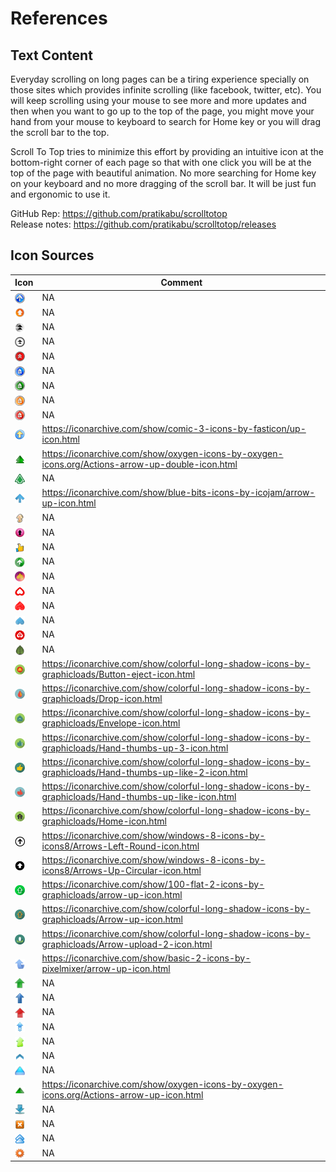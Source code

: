 # References

## Text Content
Everyday scrolling on long pages can be a tiring experience specially on those sites which provides infinite scrolling (like facebook, twitter, etc). You will keep scrolling using your mouse to see more and more updates and then when you want to go up to the top of the page, you might move your hand from your mouse to keyboard to search for Home key or you will drag the scroll bar to the top.

Scroll To Top tries to minimize this effort by providing an intuitive icon at the bottom-right corner of each page so that with one click you will be at the top of the page with beautiful animation. No more searching for Home key on your keyboard and no more dragging of the scroll bar. It will be just fun and ergonomic to use it.

GitHub Rep: https://github.com/pratikabu/scrolltotop <br>
Release notes: https://github.com/pratikabu/scrolltotop/releases


## Icon Sources

| Icon | Comment |
| ---- | ------ |
| <img valign="middle" src="src/icons/pratikabu-stt-32-1.png" width="16px"> | NA |
| <img valign="middle" src="src/icons/pratikabu-stt-32-2.png" width="16px"> | NA |
| <img valign="middle" src="src/icons/pratikabu-stt-32-3.png" width="16px"> | NA |
| <img valign="middle" src="src/icons/pratikabu-stt-32-4.png" width="16px"> | NA |
| <img valign="middle" src="src/icons/pratikabu-stt-32-5.png" width="16px"> | NA |
| <img valign="middle" src="src/icons/pratikabu-stt-32-6.png" width="16px"> | NA |
| <img valign="middle" src="src/icons/pratikabu-stt-32-7.png" width="16px"> | NA |
| <img valign="middle" src="src/icons/pratikabu-stt-32-8.png" width="16px"> | NA |
| <img valign="middle" src="src/icons/pratikabu-stt-32-9.png" width="16px"> | NA |
| <img valign="middle" src="src/icons/pratikabu-stt-32-10.png" width="16px"> | https://iconarchive.com/show/comic-3-icons-by-fasticon/up-icon.html |
| <img valign="middle" src="src/icons/pratikabu-stt-32-11.png" width="16px"> | https://iconarchive.com/show/oxygen-icons-by-oxygen-icons.org/Actions-arrow-up-double-icon.html |
| <img valign="middle" src="src/icons/pratikabu-stt-32-12.png" width="16px"> | NA |
| <img valign="middle" src="src/icons/pratikabu-stt-32-13.png" width="16px"> | https://iconarchive.com/show/blue-bits-icons-by-icojam/arrow-up-icon.html |
| <img valign="middle" src="src/icons/pratikabu-stt-32-14.png" width="16px"> | NA |
| <img valign="middle" src="src/icons/pratikabu-stt-32-15.png" width="16px"> | NA |
| <img valign="middle" src="src/icons/pratikabu-stt-32-16.png" width="16px"> | NA |
| <img valign="middle" src="src/icons/pratikabu-stt-32-17.png" width="16px"> | NA |
| <img valign="middle" src="src/icons/pratikabu-stt-32-18.png" width="16px"> | NA |
| <img valign="middle" src="src/icons/pratikabu-stt-32-19.png" width="16px"> | NA |
| <img valign="middle" src="src/icons/pratikabu-stt-32-20.png" width="16px"> | NA |
| <img valign="middle" src="src/icons/pratikabu-stt-32-21.png" width="16px"> | NA |
| <img valign="middle" src="src/icons/pratikabu-stt-32-22.png" width="16px"> | NA |
| <img valign="middle" src="src/icons/pratikabu-stt-32-23.png" width="16px"> | NA |
| <img valign="middle" src="src/icons/pratikabu-stt-32-24.png" width="16px"> | https://iconarchive.com/show/colorful-long-shadow-icons-by-graphicloads/Button-eject-icon.html |
| <img valign="middle" src="src/icons/pratikabu-stt-32-25.png" width="16px"> | https://iconarchive.com/show/colorful-long-shadow-icons-by-graphicloads/Drop-icon.html |
| <img valign="middle" src="src/icons/pratikabu-stt-32-26.png" width="16px"> | https://iconarchive.com/show/colorful-long-shadow-icons-by-graphicloads/Envelope-icon.html |
| <img valign="middle" src="src/icons/pratikabu-stt-32-27.png" width="16px"> | https://iconarchive.com/show/colorful-long-shadow-icons-by-graphicloads/Hand-thumbs-up-3-icon.html |
| <img valign="middle" src="src/icons/pratikabu-stt-32-28.png" width="16px"> | https://iconarchive.com/show/colorful-long-shadow-icons-by-graphicloads/Hand-thumbs-up-like-2-icon.html |
| <img valign="middle" src="src/icons/pratikabu-stt-32-29.png" width="16px"> | https://iconarchive.com/show/colorful-long-shadow-icons-by-graphicloads/Hand-thumbs-up-like-icon.html |
| <img valign="middle" src="src/icons/pratikabu-stt-32-30.png" width="16px"> | https://iconarchive.com/show/colorful-long-shadow-icons-by-graphicloads/Home-icon.html |
| <img valign="middle" src="src/icons/pratikabu-stt-32-31.png" width="16px"> | https://iconarchive.com/show/windows-8-icons-by-icons8/Arrows-Left-Round-icon.html |
| <img valign="middle" src="src/icons/pratikabu-stt-32-32.png" width="16px"> | https://iconarchive.com/show/windows-8-icons-by-icons8/Arrows-Up-Circular-icon.html |
| <img valign="middle" src="src/icons/pratikabu-stt-32-33.png" width="16px"> | https://iconarchive.com/show/100-flat-2-icons-by-graphicloads/arrow-up-icon.html |
| <img valign="middle" src="src/icons/pratikabu-stt-32-34.png" width="16px"> | https://iconarchive.com/show/colorful-long-shadow-icons-by-graphicloads/Arrow-up-icon.html |
| <img valign="middle" src="src/icons/pratikabu-stt-32-35.png" width="16px"> | https://iconarchive.com/show/colorful-long-shadow-icons-by-graphicloads/Arrow-upload-2-icon.html |
| <img valign="middle" src="src/icons/pratikabu-stt-dual-hr-1.png" width="16px"> | https://iconarchive.com/show/basic-2-icons-by-pixelmixer/arrow-up-icon.html |
| <img valign="middle" src="src/icons/pratikabu-stt-dual-hr-2.png" width="16px"> | NA |
| <img valign="middle" src="src/icons/pratikabu-stt-dual-hr-3.png" width="16px"> | NA |
| <img valign="middle" src="src/icons/pratikabu-stt-dual-hr-4.png" width="16px"> | NA |
| <img valign="middle" src="src/icons/pratikabu-stt-dual-hr-5.png" width="16px"> | NA |
| <img valign="middle" src="src/icons/pratikabu-stt-dual-hr-6.png" width="16px"> | NA |
| <img valign="middle" src="src/icons/pratikabu-stt-dual-vr-1.png" width="16px"> | NA |
| <img valign="middle" src="src/icons/pratikabu-stt-dual-vr-2.png" width="16px"> | NA |
| <img valign="middle" src="src/icons/pratikabu-stt-dual-vr-3.png" width="16px"> | https://iconarchive.com/show/oxygen-icons-by-oxygen-icons.org/Actions-arrow-up-icon.html |
| <img valign="middle" src="src/icons/pratikabu-stt-bottom-24.png" width="16px"> | NA |
| <img valign="middle" src="src/icons/pratikabu-stt-clear-24.png" width="16px"> | NA |
| <img valign="middle" src="src/icons/pratikabu-stt-pageup-24.png" width="16px"> | NA |
| <img valign="middle" src="src/icons/pratikabu-stt-settings-24.png" width="16px"> | NA |
